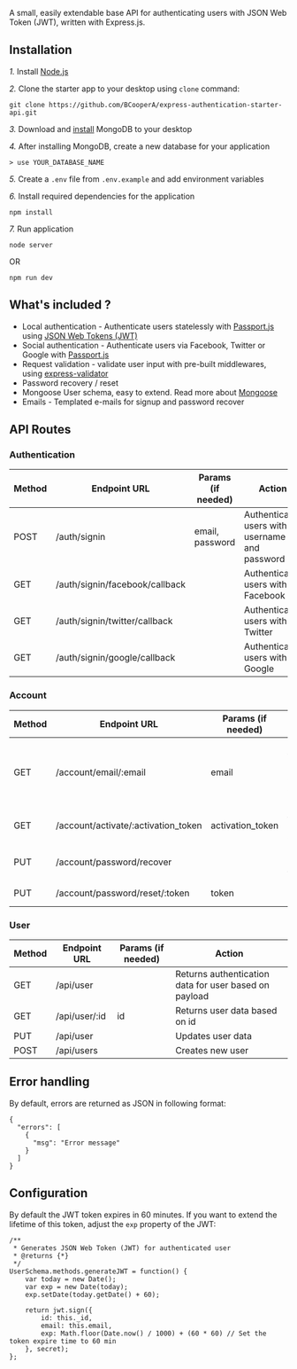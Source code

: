 A small, easily extendable base API for authenticating users with JSON Web Token (JWT), written with Express.js.

## Installation

*1.* Install [Node.js](https://nodejs.org/en/)

*2.* Clone the starter app to your desktop using `clone` command:
```
git clone https://github.com/BCooperA/express-authentication-starter-api.git
```

*3.* Download and [install](https://docs.mongodb.com/manual/installation/) MongoDB to your desktop

*4.* After installing MongoDB, create a new database for your application
```
> use YOUR_DATABASE_NAME
```

*5.* Create a `.env` file from `.env.example` and add environment variables

*6.* Install required dependencies for the application
```
npm install
```

*7.* Run application

```
node server

```

OR

```
npm run dev

```

## What's included ?
* Local authentication - Authenticate users statelessly with [Passport.js](https://github.com/jaredhanson/passport) using [JSON Web Tokens (JWT)](https://jwt.io)
* Social authentication - Authenticate users via Facebook, Twitter or Google with [Passport.js](https://github.com/jaredhanson/passport)
* Request validation - validate user input with pre-built middlewares, using [express-validator](https://github.com/express-validator/express-validator) 
* Password recovery / reset
* Mongoose User schema, easy to extend. Read more about [Mongoose](http://mongoosejs.com)
* Emails - Templated e-mails for signup and password recover

## API Routes

### Authentication

|Method| Endpoint URL                    | Params (if needed)     | Action       |
| ---- |---------------------| -----------------------------------| -------------|
| POST | /auth/signin                    | email, password        | Authenticates users with username and password |
| GET  | /auth/signin/facebook/callback  |                        | Authenticates users with Facebook |
| GET  | /auth/signin/twitter/callback   |                        | Authenticates users with Twitter |
| GET  | /auth/signin/google/callback    |                        | Authenticates users with Google |

### Account

|Method| Endpoint URL                       | Params (if needed)     | Action       |
| ---- |---------------------| --------------------------------------| -------------|
| GET | /account/email/:email               | email                  | Checks whether or not e-mail address already exists |
| GET | /account/activate/:activation_token |   activation_token     | Activates user account |
| PUT | /account/password/recover           |                        | Send reset instructions via e-mail |
| PUT  | /account/password/reset/:token     |    token               | Resets password |

### User

|Method| Endpoint URL        | Params (if needed)                 | Action       |
| ---- |---------------------| -----------------------------------| -------------|
| GET | /api/user            |                                    | Returns authentication data for user based on payload |
| GET | /api/user/:id        |    id                              | Returns user data based on id |
| PUT | /api/user            |                                    | Updates user data
| POST  | /api/users         |                                    | Creates new user |

## Error handling 
By default, errors are returned as JSON in following format:

```
{
  "errors": [
    {
      "msg": "Error message"
    }
  ]
}
```


## Configuration
By default the JWT token expires in 60 minutes. If you want to extend the lifetime of this token, adjust the `exp` property of the JWT:

```
/**
 * Generates JSON Web Token (JWT) for authenticated user
 * @returns {*}
 */
UserSchema.methods.generateJWT = function() {
    var today = new Date();
    var exp = new Date(today);
    exp.setDate(today.getDate() + 60);

    return jwt.sign({
        id: this._id,
        email: this.email,
        exp: Math.floor(Date.now() / 1000) + (60 * 60) // Set the token expire time to 60 min
    }, secret);
};

```









